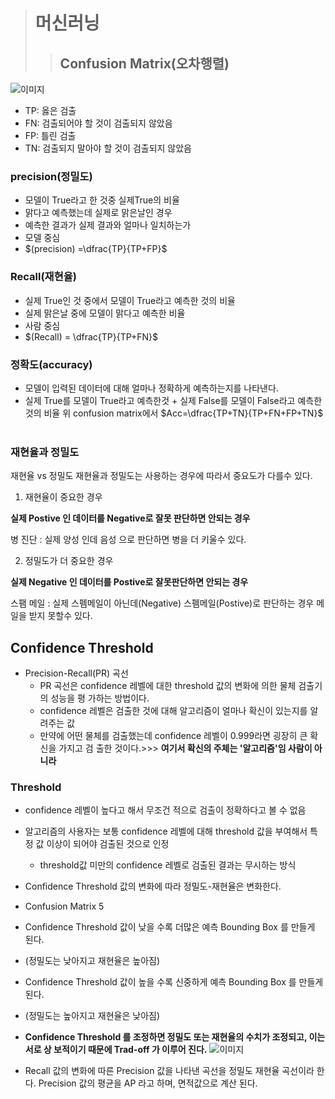 > # 머신러닝
>> ## Confusion Matrix(오차행렬)
![이미지](https://www.superheuristics.com/wp-content/uploads/2021/03/Blog_image_confusion-matrix-740x414.png)
- TP: 옳은 검출
- FN: 검출되어야 할 것이 검출되지 않았음
- FP: 틀린 검출
- TN: 검출되지 말아야 할 것이 검출되지 않았음

### precision(정밀도)
- 모델이 True라고 한 것중 실제True의 비율
- 맑다고 예측했는데 실제로 맑은날인 경우
- 예측한 결과가 실제 결과와 얼마나 일치하는가
- 모델 중심 
-  $(precision) =\dfrac{TP}{TP+FP}$

### Recall(재현율)
- 실제 True인 것 중에서 모델이 True라고 예측한 것의 비율
- 실제 맑은날 중에 모델이 맑다고 예측한 비율
- 사람 중심
- $(Recall) = \dfrac{TP}{TP+FN}$

### 정확도(accuracy)
- 모델이 입력된 데이터에 대해 얼마나 정확하게 예측하는지를 나타낸다. 
- 실제 True를 모델이 True라고 예측한것 + 실제 False를 모델이 False라고 예측한 것의 비율
위 confusion matrix에서  $Acc=\dfrac{TP+TN}{TP+FN+FP+TN}$
​

### 재현율과 정밀도
재현율 vs 정밀도
재현율과 정밀도는 사용하는 경우에 따라서 중요도가 다를수 있다.
1. 재현율이 중요한 경우
 
 **실제 Postive 인 데이터를 Negative로 잘못 판단하면 안되는 경우**
 
 병 진단 : 실제 양성 인데 음성 으로 판단하면 병을 더 키울수 있다.

2.  정밀도가 더 중요한 경우 

 **실제 Negative 인 데이터를 Postive로 잘못판단하면 안되는 경우**
 
 스팸 메일 : 실제 스펨메일이 아닌데(Negative) 스펨메일(Postive)로 판단하는 경우
 메일을 받지 못할수 있다.
 ﻿

## Confidence Threshold
- Precision-Recall(PR) 곡선
  - PR 곡선은 confidence 레벨에 대한 threshold 값의 변화에 의한 물체 검출기의 성능을 평
가하는 방법이다.
  - confidence 레벨은 검출한 것에 대해 알고리즘이 얼마나 확신이 있는지를 알려주는 값
  - 만약에 어떤 물체를 검출했는데 confidence 레벨이 0.999라면 굉장히 큰 확신을 가지고 검
    출한 것이다.>>> **여기서 확신의 주체는 '알고리즘'임 사람이 아니라**

### Threshold
- confidence 레벨이 높다고 해서 무조건 적으로 검출이 정확하다고 볼 수 없음
- 알고리즘의 사용자는 보통 confidence 레벨에 대해 threshold 값을 부여해서 특정 값 이상이 되어야 검출된 것으로 인정
   - threshold값 미만의 confidence 레벨로 검출된 결과는 무시하는 방식


- Confidence Threshold 값의 변화에 따라 정밀도-재현율은 변화한다.

- Confusion Matrix 5
 
 - Confidence Threshold 값이 낮을 수록 더많은 예측 Bounding Box 를 만들게 된다.
 
 - (정밀도는 낮아지고 재현율은 높아짐)

 - Confidence Threshold 값이 높을 수록 신중하게 예측 Bounding Box 를 만들게 된다.

 - (정밀도는 높아지고 재현율은 낮아짐)

 - **Confidence Threshold 를 조정하면 정밀도 또는 재현율의 수치가 조정되고, 이는 서로 상
   보적이기 때문에 Trad-off 가 이루어 진다.**
   ![이미지](https://miro.medium.com/max/1248/1*TqzfzabXrej1FTdZuNNYIQ.png)
 - Recall 값의 변화에 따른 Precision 값을 나타낸 곡선을 정밀도 재현율 곡선이라 한다.
 Precision 값의 평균을 AP 라고 하며, 면적값으로 계산 된다.


